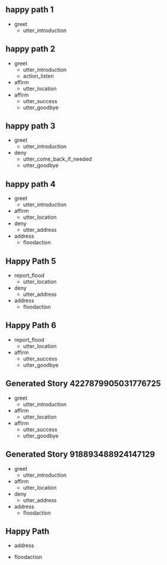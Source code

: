## happy path 1
* greet
  - utter_introduction
 
## happy path 2
* greet
  - utter_introduction
  - action_listen
* affirm
  - utter_location
* affirm
  - utter_success
  - utter_goodbye
  
## happy path 3
* greet
  - utter_introduction 
* deny
  - utter_come_back_if_needed
  - utter_goodbye
  
## happy path 4
* greet
  - utter_introduction 
* affirm
  - utter_location
* deny
  - utter_address
* address
  - floodaction

## Happy Path 5
* report_flood
  - utter_location
* deny
  - utter_address
* address
  - floodaction
  
## Happy Path 6
* report_flood
  - utter_location
* affirm
  - utter_success
  - utter_goodbye

## Generated Story 4227879905031776725
* greet
    - utter_introduction
* affirm
    - utter_location
* affirm
    - utter_success
    - utter_goodbye

## Generated Story 918893488924147129
* greet
    - utter_introduction
* affirm
    - utter_location
* deny
    - utter_address
* address
    - floodaction
    
## Happy Path
* address
 - floodaction
